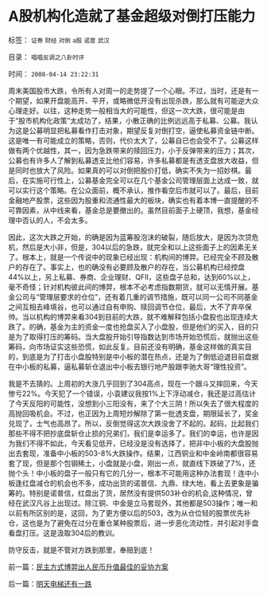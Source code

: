 # A股机构化造就了基金超级对倒打压能力

标签： `证券` `财经` `对倒` `a股` `诺普` `武汉` 

目录： `唱唱反调之八卦时评`

时间： `2008-04-14 23:22:31`

周末美国股市大跌，令所有人对周一的走势提了一个心眼。不过，当时，还是有一个期望，如果开盘能高开、平开，或略微低开没有出现杀跌，那么就有可能逆大众心理走好。以往，这种走势一般相当大的可能性，但这一次大跌，很可能是由于“股市机构化政策”太成功了，结果，小散正确的比例远远高于私募、公募。我认为这是公募明显把私募看作打击对象，期望反复对倒打空，逼使私募资金链中断。这是唯一有可能成立的策略，否则，代价太大了，公募自已也会受不了。公募这样做有两个优越性，其一，因为急跌带来的赎回压力，小于反弹带来的压力；其次，公募也有许多人了解到私募透支比他们容易，许多私募都是有透支盘放大收益，但是同时也放大了风险。如果真的可以对倒把股价打低，确实不失为一招妙棋。最后，在实施可行性上，公募基金完全可以在几个基金公司管理层面上达成一致，就可以实行这个策略。在公众面前，概不承认，推作看空后市就可以了。最后，目前金融地产股票，这些因为股重和流通性最大的板块，确实也有着本博一直提醒的不可靠因素，从中线来看，基金总是要撤出的。虽然目前面子上硬顶，我想，基金经理中否认的人，不会太多。

因此，这次大跌之开始，的确是因为蓝筹股泡沫的破裂，随后放大，是因为次贷危机，然后是大小非，但是，304以后的急跌，就完全和以上这些面子上的因素无关了。根本上，就是一个传说中的现象已经出现：机构间的博羿。已经完全不顾及散户的存在了。事实上，也的确没有必要顾及散户的存在，当公募机构已经控盘44%以上，另上私募、券商、企业理财、QFII，这些盘子总和，达到60%以上，毫不奇怪；针对机构彼此间的博羿，根本不必考虑指数期货，就可以无情开展。基金公司与“管理层要求的仓位”，还有着几重的调节措施，既可以同一公司不同基金之间互相去峰填谷，也可以通过自有申购、赎回调节仓位，最后，大不了弃卒保帅。当以机构的博羿来看304到目前的大跌，就不难解释包括小盘股也出现连续大跌了。的确，基金为主的资金一度也抢盘买入了小盘股，但是他们的买入，目的只是为了取得打压的筹码。当大盘股开始引导指数达到市场开始恐慌后，就抛出这些筹码，向市场证实这些恐慌，如此反复。目前还没有明确，基金这样做的真实目的，到底是为了打击小盘股特别是中小板的潜在热点，还是为了倒低迫退目前盘据在中小板的私募，逼私募斩仓退出中小板去银行地产股跟李驰大哥“理性投资”。

我是不去猜的。上周初的大涨几乎回到了304高点，现在一个跟斗又摔回来，今天惨亏22%。今天犯了一个错误，小袁建议我按1%上下浮动减仓，我还是过高估计了今天反阳的可能性，没想到小三阳没有，来了个大三阴！所以失去了很大程度的高抛回吸机会。不过，也正因为上周短炒解除了第一批透支盘，期限延长了，奖金兑现了，士气也高昂了。所以，反倒觉得这次大跌没舍了不起的。起码，比起我们那些不得不把抄底盘斩仓止损的兄弟们，我们是幸运多了。我们的幸运，也许是因为我们不得不如此，今天看见低开，已经没是没有选择了，把非中小板的大盘股抛出去套现，准备中小板的503-8%大跌操作。结果，江西铜业和中金岭南都很容易套了现，但是那个包钢稀土，小盘就是小盘，刚出一点，就直线下跌破了7%，还抛个头！中小板的盘子一般只有它的几分一，根本不可能用这种办法套现！连中小板逢红盘减仓的机会也不多，成功出货的诺普信、九鼎、绿大地，看上去更象是骗筹的。特别是诺普信，红盘出了货，居然没有提供503补仓的机会,这种情况，曾经在武汉凡谷上出现过。除江铜、中金是立马套现外，其他都是503操作；唯一和以前有所区别的是，这回，为了更方便以后的503，改为从仓位轻的股票优先补仓，这也是为了避免在过分在重仓某种股票后，进一步恶化流动性，并引起对手盘看盘打压。这是汲取304后的教训。

防守反击，就是不管对方跌到那里，奉赔到底！



前一篇：[民主方式博羿出人民币升值最佳的妥协方案](../../../2008/4/13/民主方式博羿出人民币升值最佳的妥协方案.md)

后一篇：[明天电梯还有一跌](../../../2008/4/15/明天电梯还有一跌.md)